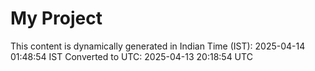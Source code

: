 # My Project

This content is dynamically generated in Indian Time (IST): 2025-04-14 01:48:54 IST
Converted to UTC: 2025-04-13 20:18:54 UTC

